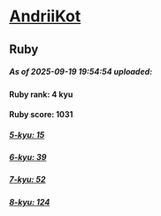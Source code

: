 # [AndriiKot](https://www.codewars.com/users/AndriiKot) 
## Ruby

##### As of 2025-09-19 19:54:54 uploaded:

#### Ruby rank: 4 kyu

#### Ruby score: 1031

##### [5-kyu: 15](https://github.com/AndriiKot/Ruby__CodeWars/tree/main/kyu-5)

##### [6-kyu: 39](https://github.com/AndriiKot/Ruby__CodeWars/tree/main/kyu-6)

##### [7-kyu: 52](https://github.com/AndriiKot/Ruby__CodeWars/tree/main/kyu-7)

##### [8-kyu: 124](https://github.com/AndriiKot/Ruby__CodeWars/tree/main/kyu-8)

